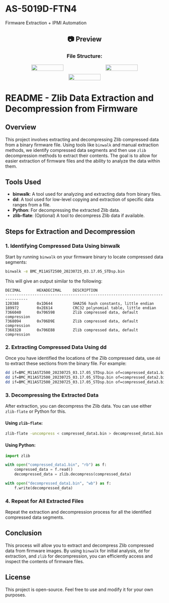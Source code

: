 # AS-5019D-FTN4
Firmware Extraction + IPMI Automation


<div align="center">

  <h2>📷 Preview</h2>
  
  <h3>File Structure:</h3>

  <div style="display: flex; flex-wrap: wrap; justify-content: center; gap: 10px;">
    <img src="https://github.com/user-attachments/assets/67d28afa-a1e6-4a06-9d7f-785484c285e2" width="45%" style="max-width: 300px;">
    <img src="https://github.com/user-attachments/assets/b4a38a5a-751d-441d-ab6a-f6d5f96fe2cf" width="45%" style="max-width: 300px;">
    <img src="https://github.com/user-attachments/assets/13aca79d-2448-44c2-b17a-a4c43aeae116" width="45%" style="max-width: 300px;">
  </div>
</div>

# README - Zlib Data Extraction and Decompression from Firmware

## Overview

This project involves extracting and decompressing Zlib compressed data from a binary firmware file. Using tools like `binwalk` and manual extraction methods, we identify compressed data segments and then use `zlib` decompression methods to extract their contents. The goal is to allow for easier extraction of firmware files and the ability to analyze the data within them.

## Tools Used

- **binwalk**: A tool used for analyzing and extracting data from binary files.
- **dd**: A tool used for low-level copying and extraction of specific data ranges from a file.
- **Python**: For decompressing the extracted Zlib data.
- **zlib-flate**: (Optional) A tool to decompress Zlib data if available.

## Steps for Extraction and Decompression

### 1. **Identifying Compressed Data Using binwalk**

Start by running `binwalk` on your firmware binary to locate compressed data segments:

```bash
binwalk -e BMC_M11AST2500_20230725_03.17.05_STDsp.bin
```

This will give an output similar to the following:

```
DECIMAL       HEXADECIMAL     DESCRIPTION
--------------------------------------------------------------------------------
120388        0x1D644         SHA256 hash constants, little endian
189972        0x2E614         CRC32 polynomial table, little endian
7366040       0x706598        Zlib compressed data, default compression
7368094       0x706D9E        Zlib compressed data, default compression
7368328       0x706E88        Zlib compressed data, default compression
```

### 2. **Extracting Compressed Data Using dd**

Once you have identified the locations of the Zlib compressed data, use `dd` to extract these sections from the binary file. For example:

```bash
dd if=BMC_M11AST2500_20230725_03.17.05_STDsp.bin of=compressed_data1.bin bs=1 skip=7366040 count=2048
dd if=BMC_M11AST2500_20230725_03.17.05_STDsp.bin of=compressed_data2.bin bs=1 skip=7368094 count=2048
dd if=BMC_M11AST2500_20230725_03.17.05_STDsp.bin of=compressed_data3.bin bs=1 skip=7368328 count=2048
```

### 3. **Decompressing the Extracted Data**

After extraction, you can decompress the Zlib data. You can use either `zlib-flate` or Python for this.

#### Using `zlib-flate`:

```bash
zlib-flate -uncompress < compressed_data1.bin > decompressed_data1.bin
```

#### Using Python:

```python
import zlib

with open("compressed_data1.bin", "rb") as f:
    compressed_data = f.read()
    decompressed_data = zlib.decompress(compressed_data)

with open("decompressed_data1.bin", "wb") as f:
    f.write(decompressed_data)
```

### 4. **Repeat for All Extracted Files**

Repeat the extraction and decompression process for all the identified compressed data segments.

## Conclusion

This process will allow you to extract and decompress Zlib compressed data from firmware images. By using `binwalk` for initial analysis, `dd` for extraction, and `zlib` for decompression, you can efficiently access and inspect the contents of firmware files.

## License

This project is open-source. Feel free to use and modify it for your own purposes.
